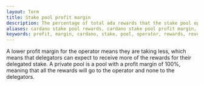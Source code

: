 ```yaml
---
layout: Term
title: Stake pool profit margin
description: The percentage of total ada rewards that the stake pool operator takes before sharing the rest of the rewards between all the delegators to the pool.
aliases: cardano stake pool rewards, cardano stake pool profit margin, cardano stake pool revenue
keywords: profit, margin, cardano, stake, pool, operator, rewards, revenue
---
```


A lower profit margin for the operator means they are taking less, which means that delegators can expect to receive more of the rewards for their delegated stake. A private pool is a pool with a profit margin of 100%, meaning that all the rewards will go to the operator and none to the delegators.